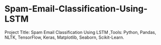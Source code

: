 # Spam-Email-Classification-Using-LSTM
 Project Title: Spam Email Classification Using LSTM  ,Tools: Python, Pandas, NLTK, TensorFlow, Keras, Matplotlib, Seaborn, Scikit-Learn.
